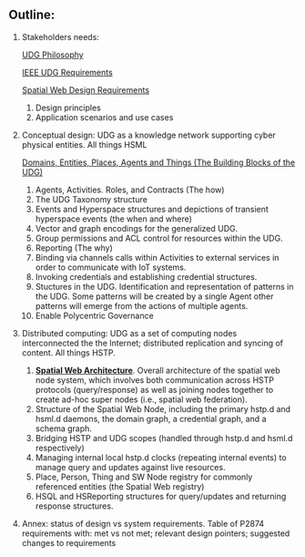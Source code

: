 ## Outline:

1. Stakeholders needs: 
    
    [UDG Philosophy](https://www.notion.so/UDG-Philosophy-1fa40ac3a1e880c9b210ea1f411c0b51?pvs=21)
    
    [IEEE UDG Requirements](https://www.notion.so/IEEE-UDG-Requirements-1fa40ac3a1e8802cbca5f503e627a391?pvs=21)
    
    [Spatial Web Design Requirements](https://www.notion.so/Spatial-Web-Design-Requirements-1fc40ac3a1e8809f8cadee9215ff6526?pvs=21)
    
    1. Design principles
    2. Application scenarios and use cases
2. Conceptual design: UDG as a knowledge network supporting cyber physical entities. All things HSML
    
    [Domains, Entities, Places, Agents and Things (The Building Blocks of the UDG)](https://www.notion.so/Domains-Entities-Places-Agents-and-Things-The-Building-Blocks-of-the-UDG-1fa40ac3a1e880e7aceeee94ad149610?pvs=21)
    
    1. Agents, Activities. Roles, and Contracts (The how)
    2. The UDG Taxonomy structure
    3. Events and Hyperspace structures and depictions of transient hyperspace events (the when and where)
    4.  Vector and graph encodings for the generalized UDG.
    5. Group permissions and ACL control for resources within the UDG.
    6. Reporting (The why)
    7. Binding via channels calls within Activities to external services in order to communicate with IoT systems.
    8. Invoking credentials and establishing credential structures.
    9. Stuctures in the UDG. Identification and representation of patterns in the UDG. Some patterns will be created by a single Agent other patterns will emerge from the actions of multiple agents. 
    10. Enable Polycentric Governance
3. Distributed computing: UDG as a set of computing nodes interconnected the the Internet; distributed replication and syncing of content. All things HSTP.
    1. [__Spatial Web Architecture__](spatial-web-architecture.md). Overall architecture of the spatial web node system, which involves both communication across HSTP protocols (query/response) as well as joining nodes together to create ad-hoc super nodes (i.e., spatial web federation).
    2. Structure of the Spatial Web Node, including the primary hstp.d and hsml.d daemons, the domain graph, a credential graph, and a schema graph.
    3. Bridging HSTP and UDG scopes (handled through hstp.d and hsml.d respectively)
    4. Managing internal local hstp.d clocks (repeating internal events) to manage query and updates against live resources.
    5.  Place, Person, Thing and SW Node registry for commonly referenced entities (the Spatial Web registry)
    6. HSQL and HSReporting structures for query/updates and returning response structures.
4. Annex: status of design vs system requirements. Table of P2874 requirements with: met vs not met; relevant design pointers; suggested changes to requirements